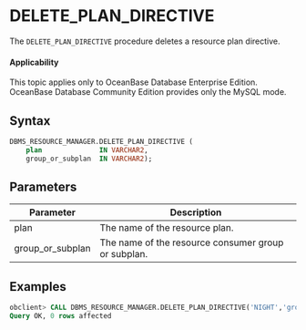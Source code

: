 # DELETE_PLAN_DIRECTIVE

The `DELETE_PLAN_DIRECTIVE` procedure deletes a resource plan directive.

  <main id="notice" >
    <h4>Applicability</h4>
    <p>This topic applies only to OceanBase Database Enterprise Edition. OceanBase Database Community Edition provides only the MySQL mode. </p>
  </main>

## Syntax

```sql
DBMS_RESOURCE_MANAGER.DELETE_PLAN_DIRECTIVE (
    plan              IN VARCHAR2,
    group_or_subplan  IN VARCHAR2);
```

## Parameters

| Parameter | Description |
|------------------|------------|
| plan | The name of the resource plan.  |
| group_or_subplan | The name of the resource consumer group or subplan.  |


## Examples

```sql
obclient> CALL DBMS_RESOURCE_MANAGER.DELETE_PLAN_DIRECTIVE('NIGHT','group2');
Query OK, 0 rows affected
```
